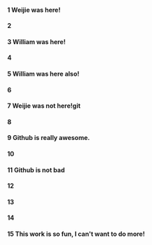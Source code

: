 #### 1 Weijie was here!
#### 2
#### 3 William was here!
#### 4
#### 5 William was here also!
#### 6
#### 7 Weijie was not here!git
#### 8
#### 9 Github is really awesome.
#### 10
#### 11 Github is not bad
#### 12
#### 13
#### 14
#### 15 This work is so fun, I can't want to do more!